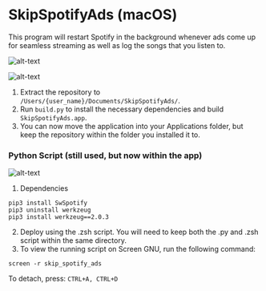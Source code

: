 # SkipSpotifyAds (macOS)
This program will restart Spotify in the background whenever ads come up for seamless streaming as well as log the songs that you listen to.

![alt-text](https://i.imgur.com/C4AV4G6.png)

![alt-text](https://i.imgur.com/oJa7rlG.png)

1. Extract the repository to `/Users/{user_name}/Documents/SkipSpotifyAds/`.
2. Run `build.py` to install the necessary dependencies and build `SkipSpotifyAds.app`.
3. You can now move the application into your Applications folder, but keep the repository within the folder you installed it to.


### Python Script (still used, but now within the app)
![alt-text](https://i.imgur.com/YFOjnpl.png)

1. Dependencies
```
pip3 install SwSpotify
pip3 uninstall werkzeug
pip3 install werkzeug==2.0.3
```

2. Deploy using the .zsh script.  You will need to keep both the .py and .zsh script within the same directory.
3. To view the running script on Screen GNU, run the following command:
```
screen -r skip_spotify_ads
```
To detach, press:
```CTRL+A, CTRL+D```
